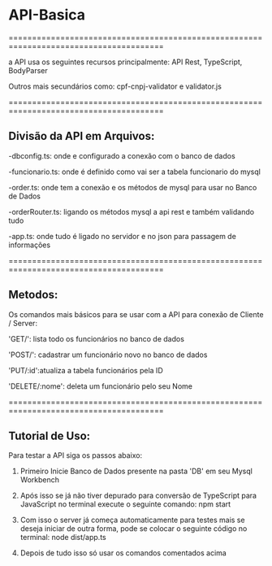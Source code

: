 # API-Basica
=======================================================================================

a API usa os seguintes recursos principalmente: API Rest, TypeScript, BodyParser

Outros mais secundários como: cpf-cnpj-validator e validator.js

=======================================================================================

## Divisão da API em Arquivos:

-dbconfig.ts: onde e configurado a conexão com o banco de dados

-funcionario.ts: onde é definido como vai ser a tabela funcionario do mysql

-order.ts: onde tem a conexão e os métodos de mysql para usar no Banco de Dados

-orderRouter.ts: ligando os métodos mysql a api rest e também validando tudo 

-app.ts: onde tudo é ligado no servidor e no json para passagem de informações

=======================================================================================

## Metodos:

Os comandos mais básicos para se usar com a API para conexão de Cliente / Server:

'GET/': lista todo os funcionários no banco de dados

'POST/': cadastrar um funcionário novo no banco de dados

'PUT/:id':atualiza a tabela funcionários pela ID

'DELETE/:nome': deleta um funcionário pelo seu Nome

=======================================================================================

## Tutorial de Uso:

Para testar a API siga os passos abaixo:

1) Primeiro Inicie Banco de Dados presente na pasta 'DB' em seu Mysql Workbench

2) Após isso se já não tiver depurado para conversão de TypeScript para JavaScript no terminal execute o seguinte comando: npm start

3) Com isso o server já começa automaticamente para testes mais se deseja iniciar de outra forma, pode se colocar o seguinte código no terminal: node dist/app.ts

4) Depois de tudo isso só usar os comandos comentados acima 


